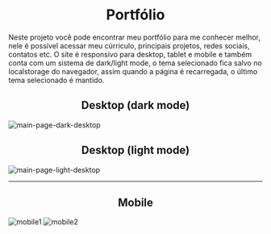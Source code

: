 <h1 align="center">Portfólio</h1>

Neste projeto você pode encontrar meu portfólio para me conhecer melhor, nele é possível acessar meu cúrriculo, principais projetos, redes sociais, contatos etc.
O site é responsivo para desktop, tablet e mobile e também conta com um sistema de dark/light mode, o tema selecionado fica salvo no localstorage do navegador, assim quando a página é recarregada, o último tema selecionado é mantido.

<h2 align="center">Desktop (dark mode)</h2>

![main-page-dark-desktop](https://user-images.githubusercontent.com/97999133/218612677-9298d456-f1ed-4203-9fae-8b207eefe8e2.png)

<h2 align="center">Desktop (light mode)</h2>

![main-page-light-desktop](https://user-images.githubusercontent.com/97999133/218612770-4b6d2207-2176-4a84-b245-55ae3f9e08a2.png)

<hr/>
<h2 align="center">Mobile</h2>

![mobile1](https://user-images.githubusercontent.com/97999133/219988770-0f13d42c-1cf3-4bef-bb1c-ca2be898437b.png)
![mobile2](https://user-images.githubusercontent.com/97999133/219988773-8539269c-929e-47e9-97f6-3b6d00b4e39c.png)
